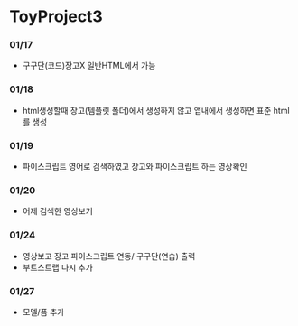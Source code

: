 # ToyProject3

### 01/17

* 구구단(코드)장고X 일반HTML에서 가능

### 01/18

* html생성할때 장고(템플릿 폴더)에서 생성하지 않고 앱내에서 생성하면 표준 html를 생성

### 01/19

* 파이스크립트 영어로 검색하였고 장고와 파이스크립트 하는 영상확인

### 01/20 

* 어제 검색한 영상보기

### 01/24

* 영상보고 장고 파이스크립트 연동/ 구구단(연습) 출력
* 부트스트랩 다시 추가

### 01/27

* 모델/폼 추가